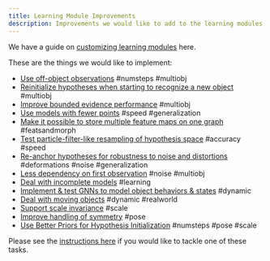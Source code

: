 ```yaml
---
title: Learning Module Improvements
description: Improvements we would like to add to the learning modules.
---
```

We have a guide on [customizing learning modules](learning-module-improvements/contributing-learning-modules) here.

These are the things we would like to implement:

- [Use off-object observations](learning-module-improvements/use-off-object-observations.md) #numsteps #multiobj
- [Reinitialize hypotheses when starting to recognize a new object](learning-module-improvements/reinitialize-hypotheses-when-starting-to-recognize-a-new-object.md) #multiobj
- [Improve bounded evidence performance](learning-module-improvements/improve-bounded-evidence-performance.md) #multiobj
- [Use models with fewer points](learning-module-improvements/use-models-with-fewer-points.md) #speed #generalization
- [Make it possible to store multiple feature maps on one graph](learning-module-improvements/make-it-possible-to-store-multiple-feature-maps-on-one-graph.md) #featsandmorph
- [Test particle-filter-like resampling of hypothesis space](learning-module-improvements/test-particle-filter-like-resampling-of-hypothesis-space.md) #accuracy #speed
- [Re-anchor hypotheses for robustness to noise and distortions](learning-module-improvements/re-anchor-hypotheses.md) #deformations #noise #generalization
- [Less dependency on first observation](learning-module-improvements/less-dependency-on-first-observation.md) #noise #multiobj
- [Deal with incomplete models](learning-module-improvements/deal-with-incomplete-models.md) #learning
- [Implement & test GNNs to model object behaviors & states](learning-module-improvements/implement-test-gnns-to-model-object-behaviors-states.md) #dynamic
- [Deal with moving objects](learning-module-improvements/deal-with-moving-objects.md) #dynamic #realworld
- [Support scale invariance](learning-module-improvements/support-scale-invariance.md) #scale
- [Improve handling of symmetry](learning-module-improvements/improve-handling-of-symmetry.md) #pose
- [Use Better Priors for Hypothesis Initialization](learning-module-improvements/use-better-priors-for-hypothesis-initialization.md) #numsteps #pose #scale

Please see the [instructions here](project-roadmap.md#how-you-can-contribute) if you would like to tackle one of these tasks.